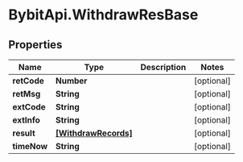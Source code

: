 # BybitApi.WithdrawResBase

## Properties
Name | Type | Description | Notes
------------ | ------------- | ------------- | -------------
**retCode** | **Number** |  | [optional] 
**retMsg** | **String** |  | [optional] 
**extCode** | **String** |  | [optional] 
**extInfo** | **String** |  | [optional] 
**result** | [**[WithdrawRecords]**](WithdrawRecords.md) |  | [optional] 
**timeNow** | **String** |  | [optional] 


